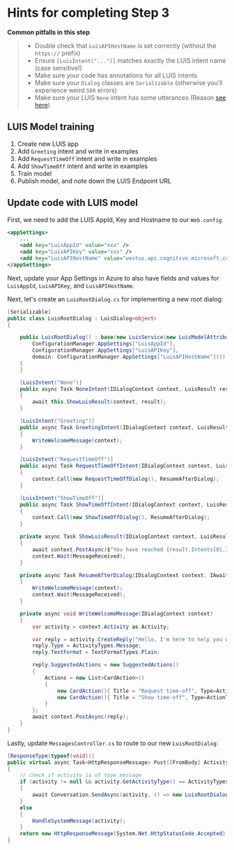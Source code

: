 # Hints for completing Step 3

**Common pitfalls in this step**
> * Double check that `LuisAPIHostName` is set correctly (without the `https://` prefix)
> * Ensure `[LuisIntent("...")]` matches exactly the LUIS intent name (case sensitive!)
> * Make sure your code has annotations for all LUIS intents
> * Make sure your `Dialog` classes are `Serializable` (otherwise you'll experience weird `500` errors)
> * Make sure your LUIS `None` intent has some utterances (Reason [see here](https://docs.microsoft.com/en-us/azure/cognitive-services/luis/luis-concept-intent#none-intent-is-fallback-for-app))

## LUIS Model training

1. Create new LUIS app
1. Add `Greeting` intent and write in examples
1. Add `RequestTimeOff` intent and write in examples
1. Add `ShowTimeOff` intent and write in examples
1. Train model
1. Publish model, and note down the LUIS Endpoint URL

## Update code with LUIS model

First, we need to add the LUIS AppId, Key and Hostname to our `Web.config`

```xml
<appSettings>
    ...
    <add key="LuisAppId" value="xxx" />
    <add key="LuisAPIKey" value="xxx" />
    <add key="LuisAPIHostName" value="westus.api.cognitive.microsoft.com" />
</appSettings>
```

Next, update your App Settings in Azure to also have fields and values for `LuisAppId`, `LuisAPIKey`, and `LuisAPIHostName`.

Next, let's create an `LuisRootDialog.cs` for implementing a new root dialog:

```csharp
[Serializable]
public class LuisRootDialog : LuisDialog<object>
{

    public LuisRootDialog() : base(new LuisService(new LuisModelAttribute(
        ConfigurationManager.AppSettings["LuisAppId"],
        ConfigurationManager.AppSettings["LuisAPIKey"],
        domain: ConfigurationManager.AppSettings["LuisAPIHostName"])))
    {
    }

    [LuisIntent("None")]
    public async Task NoneIntent(IDialogContext context, LuisResult result)
    {
        await this.ShowLuisResult(context, result);
    }

    [LuisIntent("Greeting")]
    public async Task GreetingIntent(IDialogContext context, LuisResult result)
    {
        WriteWelcomeMessage(context);
    }

    [LuisIntent("RequestTimeOff")]
    public async Task RequestTimeOffIntent(IDialogContext context, LuisResult result)
    {
        context.Call(new RequestTimeOffDialog(), ResumeAfterDialog);
    }

    [LuisIntent("ShowTimeOff")]
    public async Task ShowTimeOffIntent(IDialogContext context, LuisResult result)
    {
        context.Call(new ShowTimeOffDialog(), ResumeAfterDialog);
    }

    private async Task ShowLuisResult(IDialogContext context, LuisResult result)
    {
        await context.PostAsync($"You have reached {result.Intents[0].Intent}. You said: {result.Query}");
        context.Wait(MessageReceived);
    }

    private async Task ResumeAfterDialog(IDialogContext context, IAwaitable<object> result)
    {
        WriteWelcomeMessage(context);
        context.Wait(MessageReceived);
    }

    private async void WriteWelcomeMessage(IDialogContext context)
    {
        var activity = context.Activity as Activity;

        var reply = activity.CreateReply("Hello, I'm here to help you with booking time-off requests! How can I help you?");
        reply.Type = ActivityTypes.Message;
        reply.TextFormat = TextFormatTypes.Plain;

        reply.SuggestedActions = new SuggestedActions()
        {
            Actions = new List<CardAction>()
            {
                new CardAction(){ Title = "Request time-off", Type=ActionTypes.ImBack, Value="Request time-off" },
                new CardAction(){ Title = "Show time-off", Type=ActionTypes.ImBack, Value="Show time-off" }
            }
        };
        await context.PostAsync(reply);
    }
}
```

Lastly, update `MessagesController.cs` to route to our new `LuisRootDialog`:

```csharp
[ResponseType(typeof(void))]
public virtual async Task<HttpResponseMessage> Post([FromBody] Activity activity)
{
    // check if activity is of type message
    if (activity != null && activity.GetActivityType() == ActivityTypes.Message)
    {
        await Conversation.SendAsync(activity, () => new LuisRootDialog());
    }
    else
    {
        HandleSystemMessage(activity);
    }
    return new HttpResponseMessage(System.Net.HttpStatusCode.Accepted);
}
```
